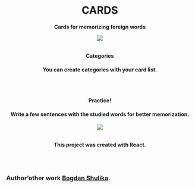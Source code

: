 <h1 align="center"> CARDS </h1>
<p align="center"> <b> Cards for memorizing foreign words </b> </p>

<p align="center"> <img src="https://github.com/bodik87/clear-react/blob/develop/src/assets/images/Cards.png"/> </р>
<br>
<br>

<p align="center"> <b> Categories </b> </p>
<h4 align="center"> <b> You can create categories with your card list. </b> </h4>
<br>
<br>

<p align="center"> <b> Practice! </b> </p>
<h4 align="center"> <b> Write a few sentences with the studied words for better memorization. </b> </h4>

<p align="center"> <img src="https://github.com/bodik87/clear-react/blob/develop/src/assets/images/Practice.png"/> </р>
<br>
<br>

<p align="center"> <b> This project was created with <strong>React</strong>. </b> </p>
<br>
<br>

### Author’other work [Bogdan Shulika](https://bodik87.github.io/index.html).